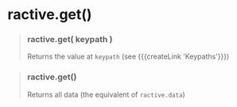 # ractive.get()

> ### ractive.get( keypath )
> Returns the value at `keypath` (see {{{createLink 'Keypaths'}}})

> ### ractive.get()
> Returns all data (the equivalent of `ractive.data`)